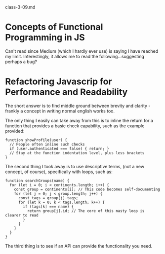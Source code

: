 class-3-09.md

# Concepts of Functional Programming in JS

Can't read since Medium (which I hardly ever use) is saying I have reached my limit. Interestingly, it allows me to read the following...suggesting perhaps a bug?

# Refactoring Javascrip for Performance and Readability

The short answer is to find middle ground between brevity and clarity - frankly a concept in writing normal english works too.

The only thing I easily can take away from this is to inline the return for a function that provides a basic check capability, such as the example provided:

```
function showProfile(user) {
  // People often inline such checks
  if (user.authenticated === false) { return; }
  // Stay at the function indentation level, plus less brackets
}
```

The second thing I took away is to use descriptive terms, (not a new concept, of course), specifically with loops, such as:

```
function searchGroups(name) {
  for (let i = 0; i < continents.length; i++) {
    const group = continents[i]; // This code becomes self-documenting
    for (let j = 0; j < group.length; j++) {
      const tags = group[j].tags;
      for (let k = 0; k < tags.length; k++) {
        if (tags[k] === name) {
          return group[j].id; // The core of this nasty loop is clearer to read
        }
      }
    }
  }
}
```

The third thing is to see if an API can provide the functionality you need.